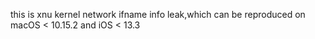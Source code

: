 this is xnu kernel network ifname info leak,which can be reproduced on macOS < 10.15.2 and iOS < 13.3



  




